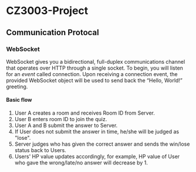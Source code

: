 # CZ3003-Project
## Communication Protocal 
### WebSocket
 WebSocket gives you a bidirectional, full-duplex communications channel that operates over HTTP through a single socket.
To begin, you will listen for an *event* called connection. Upon receiving a connection event, the provided WebSocket object will be used to send back the “Hello, World!” greeting.
#### Basic flow
1. User A creates a room and receives Room ID from Server.
2. User B enters room ID to join the quiz.
3. User A and B submit the answer to Server. 
4. If User does not submit the answer in time, he/she will be judged as "lose".
5. Server judges who has given the correct answer and sends the win/lose status back to Users. 
6. Users' HP value updates accordingly, for example, HP value of User who gave the wrong/late/no answer will decrease by 1. 